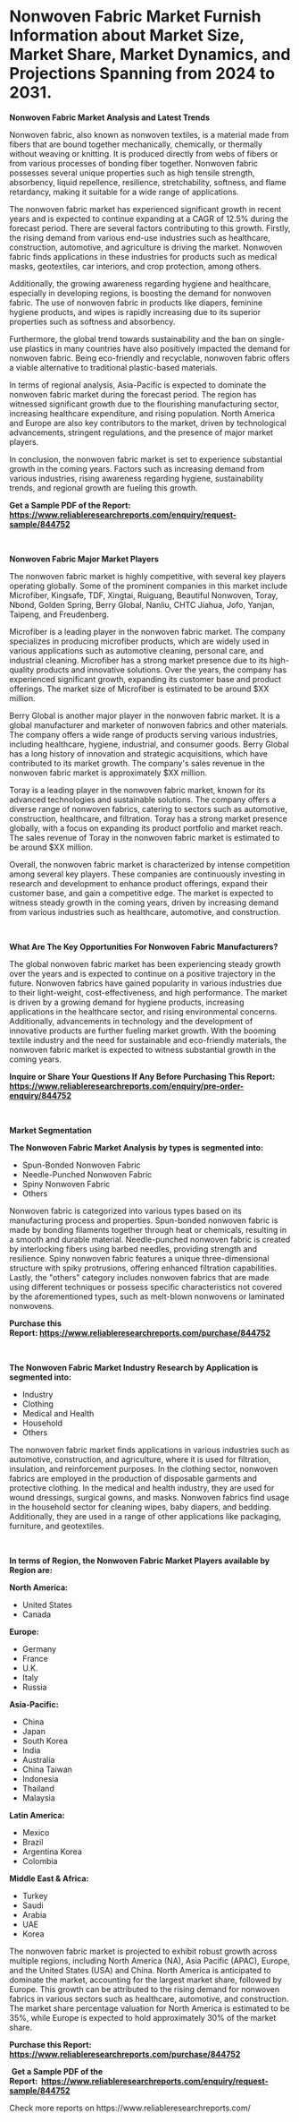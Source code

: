 <p><h1>Nonwoven Fabric Market Furnish Information about Market Size, Market Share, Market Dynamics, and Projections Spanning from 2024 to 2031.</h1></p><p><strong>Nonwoven Fabric Market Analysis and Latest Trends</strong></p>
<p><p>Nonwoven fabric, also known as nonwoven textiles, is a material made from fibers that are bound together mechanically, chemically, or thermally without weaving or knitting. It is produced directly from webs of fibers or from various processes of bonding fiber together. Nonwoven fabric possesses several unique properties such as high tensile strength, absorbency, liquid repellence, resilience, stretchability, softness, and flame retardancy, making it suitable for a wide range of applications.</p><p>The nonwoven fabric market has experienced significant growth in recent years and is expected to continue expanding at a CAGR of 12.5% during the forecast period. There are several factors contributing to this growth. Firstly, the rising demand from various end-use industries such as healthcare, construction, automotive, and agriculture is driving the market. Nonwoven fabric finds applications in these industries for products such as medical masks, geotextiles, car interiors, and crop protection, among others.</p><p>Additionally, the growing awareness regarding hygiene and healthcare, especially in developing regions, is boosting the demand for nonwoven fabric. The use of nonwoven fabric in products like diapers, feminine hygiene products, and wipes is rapidly increasing due to its superior properties such as softness and absorbency.</p><p>Furthermore, the global trend towards sustainability and the ban on single-use plastics in many countries have also positively impacted the demand for nonwoven fabric. Being eco-friendly and recyclable, nonwoven fabric offers a viable alternative to traditional plastic-based materials.</p><p>In terms of regional analysis, Asia-Pacific is expected to dominate the nonwoven fabric market during the forecast period. The region has witnessed significant growth due to the flourishing manufacturing sector, increasing healthcare expenditure, and rising population. North America and Europe are also key contributors to the market, driven by technological advancements, stringent regulations, and the presence of major market players.</p><p>In conclusion, the nonwoven fabric market is set to experience substantial growth in the coming years. Factors such as increasing demand from various industries, rising awareness regarding hygiene, sustainability trends, and regional growth are fueling this growth.</p></p>
<p><strong>Get a Sample PDF of the Report:&nbsp; <a href="https://www.reliableresearchreports.com/enquiry/request-sample/844752">https://www.reliableresearchreports.com/enquiry/request-sample/844752</a></strong></p>
<p>&nbsp;</p>
<p><strong>Nonwoven Fabric Major Market Players</strong></p>
<p><p>The nonwoven fabric market is highly competitive, with several key players operating globally. Some of the prominent companies in this market include Microfiber, Kingsafe, TDF, Xingtai, Ruiguang, Beautiful Nonwoven, Toray, Nbond, Golden Spring, Berry Global, Nanliu, CHTC Jiahua, Jofo, Yanjan, Taipeng, and Freudenberg.</p><p>Microfiber is a leading player in the nonwoven fabric market. The company specializes in producing microfiber products, which are widely used in various applications such as automotive cleaning, personal care, and industrial cleaning. Microfiber has a strong market presence due to its high-quality products and innovative solutions. Over the years, the company has experienced significant growth, expanding its customer base and product offerings. The market size of Microfiber is estimated to be around $XX million.</p><p>Berry Global is another major player in the nonwoven fabric market. It is a global manufacturer and marketer of nonwoven fabrics and other materials. The company offers a wide range of products serving various industries, including healthcare, hygiene, industrial, and consumer goods. Berry Global has a long history of innovation and strategic acquisitions, which have contributed to its market growth. The company's sales revenue in the nonwoven fabric market is approximately $XX million.</p><p>Toray is a leading player in the nonwoven fabric market, known for its advanced technologies and sustainable solutions. The company offers a diverse range of nonwoven fabrics, catering to sectors such as automotive, construction, healthcare, and filtration. Toray has a strong market presence globally, with a focus on expanding its product portfolio and market reach. The sales revenue of Toray in the nonwoven fabric market is estimated to be around $XX million.</p><p>Overall, the nonwoven fabric market is characterized by intense competition among several key players. These companies are continuously investing in research and development to enhance product offerings, expand their customer base, and gain a competitive edge. The market is expected to witness steady growth in the coming years, driven by increasing demand from various industries such as healthcare, automotive, and construction.</p></p>
<p>&nbsp;</p>
<p><strong>What Are The Key Opportunities For Nonwoven Fabric Manufacturers?</strong></p>
<p><p>The global nonwoven fabric market has been experiencing steady growth over the years and is expected to continue on a positive trajectory in the future. Nonwoven fabrics have gained popularity in various industries due to their light-weight, cost-effectiveness, and high performance. The market is driven by a growing demand for hygiene products, increasing applications in the healthcare sector, and rising environmental concerns. Additionally, advancements in technology and the development of innovative products are further fueling market growth. With the booming textile industry and the need for sustainable and eco-friendly materials, the nonwoven fabric market is expected to witness substantial growth in the coming years.</p></p>
<p><strong>Inquire or Share Your Questions If Any Before Purchasing This Report: <a href="https://www.reliableresearchreports.com/enquiry/pre-order-enquiry/844752">https://www.reliableresearchreports.com/enquiry/pre-order-enquiry/844752</a></strong></p>
<p>&nbsp;</p>
<p><strong>Market Segmentation</strong></p>
<p><strong>The Nonwoven Fabric Market Analysis by types is segmented into:</strong></p>
<p><ul><li>Spun-Bonded Nonwoven Fabric</li><li>Needle-Punched Nonwoven Fabric</li><li>Spiny Nonwoven Fabric</li><li>Others</li></ul></p>
<p><p>Nonwoven fabric is categorized into various types based on its manufacturing process and properties. Spun-bonded nonwoven fabric is made by bonding filaments together through heat or chemicals, resulting in a smooth and durable material. Needle-punched nonwoven fabric is created by interlocking fibers using barbed needles, providing strength and resilience. Spiny nonwoven fabric features a unique three-dimensional structure with spiky protrusions, offering enhanced filtration capabilities. Lastly, the "others" category includes nonwoven fabrics that are made using different techniques or possess specific characteristics not covered by the aforementioned types, such as melt-blown nonwovens or laminated nonwovens.</p></p>
<p><strong>Purchase this Report:&nbsp;<a href="https://www.reliableresearchreports.com/purchase/844752">https://www.reliableresearchreports.com/purchase/844752</a></strong></p>
<p>&nbsp;</p>
<p><strong>The Nonwoven Fabric Market Industry Research by Application is segmented into:</strong></p>
<p><ul><li>Industry</li><li>Clothing</li><li>Medical and Health</li><li>Household</li><li>Others</li></ul></p>
<p><p>The nonwoven fabric market finds applications in various industries such as automotive, construction, and agriculture, where it is used for filtration, insulation, and reinforcement purposes. In the clothing sector, nonwoven fabrics are employed in the production of disposable garments and protective clothing. In the medical and health industry, they are used for wound dressings, surgical gowns, and masks. Nonwoven fabrics find usage in the household sector for cleaning wipes, baby diapers, and bedding. Additionally, they are used in a range of other applications like packaging, furniture, and geotextiles.</p></p>
<p>&nbsp;</p>
<p><strong>In terms of Region, the Nonwoven Fabric Market Players available by Region are:</strong></p>
<p>
    <p> <strong> North America: </strong>
        <ul>
            <li>United States</li>
            <li>Canada</li>
        </ul>
        </p> 
    <p> <strong> Europe: </strong>
        <ul>
            <li>Germany</li>
            <li>France</li>
            <li>U.K.</li>
            <li>Italy</li>
            <li>Russia</li>
        </ul>
        </p> 
    <p> <strong> Asia-Pacific: </strong>
        <ul>
            <li>China</li>
            <li>Japan</li>
            <li>South Korea</li>
            <li>India</li>
            <li>Australia</li>
            <li>China Taiwan</li>
            <li>Indonesia</li>
            <li>Thailand</li>
            <li>Malaysia</li>
        </ul>
        </p> 
    <p> <strong> Latin America: </strong>
        <ul>
            <li>Mexico</li>
            <li>Brazil</li>
            <li>Argentina Korea</li>
            <li>Colombia</li>
        </ul>
        </p> 
    <p> <strong> Middle East & Africa: </strong>
        <ul>
            <li>Turkey</li>
            <li>Saudi</li>
            <li>Arabia</li>
            <li>UAE</li>
            <li>Korea</li>
        </ul>
    </p>
    </p>
<p><p>The nonwoven fabric market is projected to exhibit robust growth across multiple regions, including North America (NA), Asia Pacific (APAC), Europe, and the United States (USA) and China. North America is anticipated to dominate the market, accounting for the largest market share, followed by Europe. This growth can be attributed to the rising demand for nonwoven fabrics in various sectors such as healthcare, automotive, and construction. The market share percentage valuation for North America is estimated to be 35%, while Europe is expected to hold approximately 30% of the market share.</p></p>
<p><strong>Purchase this Report: <a href="https://www.reliableresearchreports.com/purchase/844752">https://www.reliableresearchreports.com/purchase/844752</a></strong></p>
<p>&nbsp;<strong>Get a Sample PDF of the Report:&nbsp;&nbsp;<a href="https://www.reliableresearchreports.com/enquiry/request-sample/844752">https://www.reliableresearchreports.com/enquiry/request-sample/844752</a></strong></p>
<p><strong></strong></p>
<p>Check more reports on https://www.reliableresearchreports.com/</p>